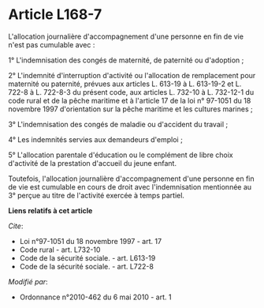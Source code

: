 # Article L168-7

L'allocation journalière d'accompagnement d'une personne en fin de vie n'est pas cumulable avec : 

1° L'indemnisation des congés de maternité, de paternité ou d'adoption ; 

2° L'indemnité d'interruption d'activité ou l'allocation de remplacement pour maternité ou paternité, prévues aux articles L.
613-19 à L. 613-19-2 et L. 722-8 à L. 722-8-3 du présent code, aux articles L. 732-10 à L. 732-12-1 du code rural et de la
pêche maritime et à l'article 17 de la loi n° 97-1051 du 18 novembre 1997 d'orientation sur la pêche maritime et les cultures
marines ; 

3° L'indemnisation des congés de maladie ou d'accident du travail ; 

4° Les indemnités servies aux demandeurs d'emploi ; 

5° L'allocation parentale d'éducation ou le complément de libre choix d'activité de la prestation d'accueil du jeune enfant. 

Toutefois, l'allocation journalière d'accompagnement d'une personne en fin de vie est cumulable en cours de droit avec
l'indemnisation mentionnée au 3° perçue au titre de l'activité exercée à temps partiel.

**Liens relatifs à cet article**

_Cite_:

  - Loi n°97-1051 du 18 novembre 1997 - art. 17
  - Code rural - art. L732-10
  - Code de la sécurité sociale. - art. L613-19
  - Code de la sécurité sociale. - art. L722-8

_Modifié par_:

  - Ordonnance n°2010-462 du 6 mai 2010 - art. 1

